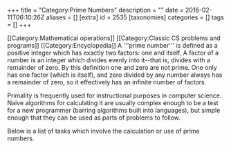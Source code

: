 +++
title = "Category:Prime Numbers"
description = ""
date = 2016-02-11T06:10:26Z
aliases = []
[extra]
id = 2535
[taxonomies]
categories = []
tags = []
+++

[[Category:Mathematical operations]]
[[Category:Classic CS problems and programs]]
[[Category:Encyclopedia]]
A '''prime number''' is defined as a positive integer which has exactly two factors: one and itself. A factor of a number is an integer which divides evenly into it--that is, divides with a remainder of zero. By this definition one and zero are not prime. One only has one factor (which is itself), and zero divided by any number always has a remainder of zero, so it effectively has an infinite number of factors.

Primality is frequently used for instructional purposes in computer science. Naive algorithms for calculating it are usually complex enough to be a test for a new programmer (barring algorithms built into languages), but simple enough that they can be used as parts of problems to follow.

Below is a list of tasks which involve the calculation or use of prime numbers.
